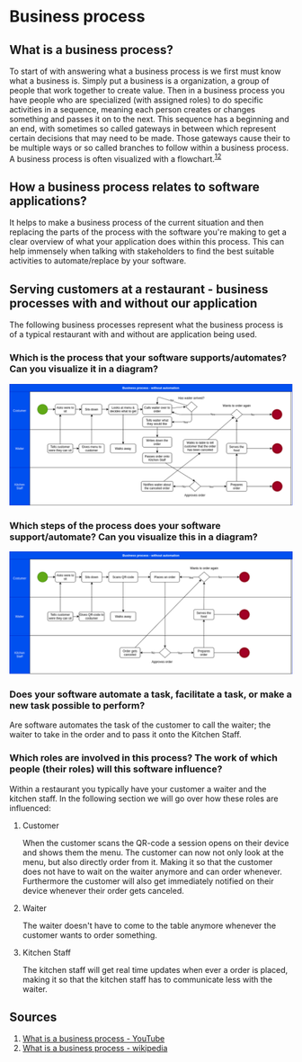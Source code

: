# Business process
## What is a business process?
To start of with answering what a business process is we first must know what a business is. Simply put a business is a organization, a group of people that work together to create value. Then in a business process you have people who are specialized (with assigned roles) to do specific activities in a sequence, meaning each person creates or changes something and passes it on to the next. This sequence has a beginning and an end, with sometimes so called gateways in between which represent certain decisions that may need to be made. Those gateways cause their to be multiple ways or so called branches to follow within a business process. A business process is often visualized with a flowchart.<sup>[1](#Sources)</sup><sup>[2](#Sources)</sup>

## How a business process relates to software applications? 
It helps to make a business process of the current situation and then replacing the parts of the process with the software you're making to get a clear overview of what your application does within this process. This can help immensely when talking with stakeholders to find the best suitable activities to automate/replace by your software.

## Serving customers at a restaurant - business processes with and without our application
The following business processes represent what the business process is of a typical restaurant with and without are application being used.

### Which is the process that your software supports/automates? Can you visualize it in a diagram?
![What is a business process - wiki](../assets/business-process-without.png)

### Which steps of the process does your software support/automate? Can you visualize this in a diagram? 
![What is a business process - wiki](../assets/business-process-with.png)

### Does your software automate a task, facilitate a task, or make a new task possible to perform?
Are software automates the task of the customer to call the waiter; the waiter to take in the order and to pass it onto the Kitchen Staff.

### Which roles are involved in this process? The work of which people (their roles) will this software influence? 
Within a restaurant you typically have your customer a waiter and the kitchen staff. In the following section we will go over how these roles are influenced:
1. Customer

    When the customer scans the QR-code a session opens on their device and shows them the menu. The customer can now not only look at the menu, but also directly order from it. Making it so that the customer does not have to wait on the waiter anymore and can order whenever. Furthermore the customer will also get immediately notified on their device whenever their order gets canceled.

2. Waiter

    The waiter doesn't have to come to the table anymore whenever the customer wants to order something.

3. Kitchen Staff

    The kitchen staff will get real time updates when ever a order is placed, making it so that the kitchen staff has to communicate less with the waiter.

## Sources
1. [What is a business process - YouTube](https://www.youtube.com/watch?v=NXbGIilFidA)
2. [What is a business process - wikipedia](https://en.wikipedia.org/wiki/Business_process)
